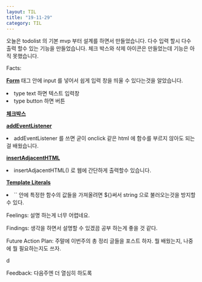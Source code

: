 ```yaml
---
layout: TIL
title: "19-11-29"
category: TIL
---
```


오늘은 todolist 의 기본 mvp 부터 설계를 하면서 만들었습니다. 다수 입력 할시 다수 출력 할수 있는 기능을 만들었습니다. 체크 박스와 삭제 아이콘은 만들었는데 기능은 아직 못했습니다.



Facts: 

<strong>[Form](https://developer.mozilla.org/ko/docs/Web/HTML/Element/form)</strong> 태그 안에 input 를 넣어서 쉽게 입력 창을 띄울 수 있다는것을 알았습니다. 
<li>type text 하면 텍스트 입력창</li>
<li>type button 하면 버튼</li>


<strong>[체크박스](https://developer.mozilla.org/en-US/docs/Web/HTML/Element/input/checkbox)</strong>


<strong>[addEventListener](https://developer.mozilla.org/ko/docs/Web/API/EventTarget/addEventListener)</strong>


<li>addEventListener 를 쓰면 굳이 onclick 같은 html 에 함수를 부르지 않아도 되는걸 배웠습니다.</li>



<strong>[insertAdjacentHTML](https://developer.mozilla.org/ko/docs/Web/API/Element/insertAdjacentHTML)</strong>
<li>insertAdjacentHTML() 로 웹에 간단하게 출력할수 있습니다.
</li>



<strong>[Template Literals](https://developer.mozilla.org/ko/docs/Web/JavaScript/Reference/Template_literals)</strong>
<li>`` 안에 특정한 함수의 값들을 가져올려면 ${}써서 string 으로 불러오는것을 방지할수 있다.</li>



Feelings: 설명 하는게 너무 어렵네요.



Findings: 생각을 하면서 설명할 수 있겠끔 공부 하는게 좋을 것 같다.



Future Action Plan: 주말에 이번주의 총 정리 글들을 포스트 하자. 뭘 배웠는지, 나중에 뭘 필요하는지도 쓰자.

d

Feedback: 다음주엔 더 열심히 하도록
